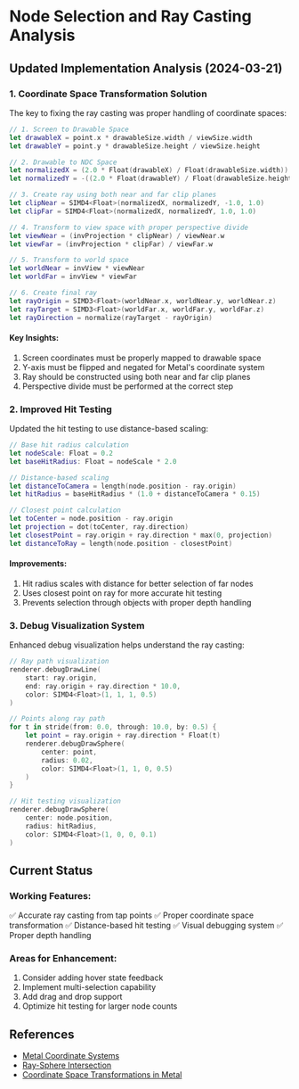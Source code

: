 # Node Selection and Ray Casting Analysis

## Updated Implementation Analysis (2024-03-21)

### 1. Coordinate Space Transformation Solution

The key to fixing the ray casting was proper handling of coordinate spaces:

```swift
// 1. Screen to Drawable Space
let drawableX = point.x * drawableSize.width / viewSize.width
let drawableY = point.y * drawableSize.height / viewSize.height

// 2. Drawable to NDC Space
let normalizedX = (2.0 * Float(drawableX) / Float(drawableSize.width)) - 1.0
let normalizedY = -((2.0 * Float(drawableY) / Float(drawableSize.height)) - 1.0)  // Note the flip and negate

// 3. Create ray using both near and far clip planes
let clipNear = SIMD4<Float>(normalizedX, normalizedY, -1.0, 1.0)
let clipFar = SIMD4<Float>(normalizedX, normalizedY, 1.0, 1.0)

// 4. Transform to view space with proper perspective divide
let viewNear = (invProjection * clipNear) / viewNear.w
let viewFar = (invProjection * clipFar) / viewFar.w

// 5. Transform to world space
let worldNear = invView * viewNear
let worldFar = invView * viewFar

// 6. Create final ray
let rayOrigin = SIMD3<Float>(worldNear.x, worldNear.y, worldNear.z)
let rayTarget = SIMD3<Float>(worldFar.x, worldFar.y, worldFar.z)
let rayDirection = normalize(rayTarget - rayOrigin)
```

#### Key Insights:
1. Screen coordinates must be properly mapped to drawable space
2. Y-axis must be flipped and negated for Metal's coordinate system
3. Ray should be constructed using both near and far clip planes
4. Perspective divide must be performed at the correct step

### 2. Improved Hit Testing

Updated the hit testing to use distance-based scaling:

```swift
// Base hit radius calculation
let nodeScale: Float = 0.2
let baseHitRadius: Float = nodeScale * 2.0

// Distance-based scaling
let distanceToCamera = length(node.position - ray.origin)
let hitRadius = baseHitRadius * (1.0 + distanceToCamera * 0.15)

// Closest point calculation
let toCenter = node.position - ray.origin
let projection = dot(toCenter, ray.direction)
let closestPoint = ray.origin + ray.direction * max(0, projection)
let distanceToRay = length(node.position - closestPoint)
```

#### Improvements:
1. Hit radius scales with distance for better selection of far nodes
2. Uses closest point on ray for more accurate hit testing
3. Prevents selection through objects with proper depth handling

### 3. Debug Visualization System

Enhanced debug visualization helps understand the ray casting:

```swift
// Ray path visualization
renderer.debugDrawLine(
    start: ray.origin,
    end: ray.origin + ray.direction * 10.0,
    color: SIMD4<Float>(1, 1, 1, 0.5)
)

// Points along ray path
for t in stride(from: 0.0, through: 10.0, by: 0.5) {
    let point = ray.origin + ray.direction * Float(t)
    renderer.debugDrawSphere(
        center: point,
        radius: 0.02,
        color: SIMD4<Float>(1, 1, 0, 0.5)
    )
}

// Hit testing visualization
renderer.debugDrawSphere(
    center: node.position,
    radius: hitRadius,
    color: SIMD4<Float>(1, 0, 0, 0.1)
)
```

## Current Status

### Working Features:
✅ Accurate ray casting from tap points
✅ Proper coordinate space transformation
✅ Distance-based hit testing
✅ Visual debugging system
✅ Proper depth handling

### Areas for Enhancement:
1. Consider adding hover state feedback
2. Implement multi-selection capability
3. Add drag and drop support
4. Optimize hit testing for larger node counts

## References
- [Metal Coordinate Systems](https://developer.apple.com/documentation/metal/using_metal_to_draw_a_view_s_contents)
- [Ray-Sphere Intersection](https://www.scratchapixel.com/lessons/3d-basic-rendering/minimal-ray-tracer-rendering-simple-shapes/ray-sphere-intersection.html)
- [Coordinate Space Transformations in Metal](https://developer.apple.com/documentation/metal/using_metal_to_draw_a_view_s_contents/creating_and_sampling_textures)
